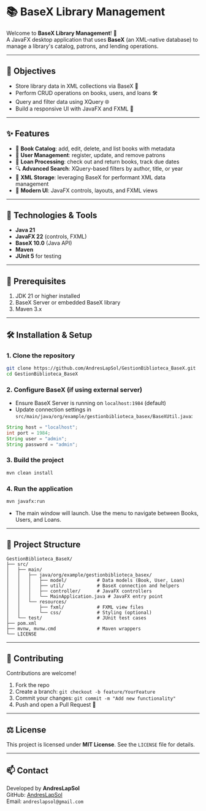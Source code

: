 # 📚 BaseX Library Management

Welcome to **BaseX Library Management**! 🎉  
A JavaFX desktop application that uses **BaseX** (an XML-native database) to manage a library's catalog, patrons, and lending operations.

---

## 🎯 Objectives
- Store library data in XML collections via BaseX 📁  
- Perform CRUD operations on books, users, and loans 🛠️  
- Query and filter data using XQuery 🌐  
- Build a responsive UI with JavaFX and FXML 🎨

---

## ✨ Features
- 📖 **Book Catalog**: add, edit, delete, and list books with metadata  
- 👤 **User Management**: register, update, and remove patrons  
- 🔄 **Loan Processing**: check out and return books, track due dates  
- 🔍 **Advanced Search**: XQuery-based filters by author, title, or year  
- 📂 **XML Storage**: leveraging BaseX for performant XML data management  
- 🚀 **Modern UI**: JavaFX controls, layouts, and FXML views

---

## 🚀 Technologies & Tools
- **Java 21**  
- **JavaFX 22** (controls, FXML)  
- **BaseX 10.0** (Java API)  
- **Maven**  
- **JUnit 5** for testing  

---

## 🔧 Prerequisites
1. JDK 21 or higher installed  
2. BaseX Server or embedded BaseX library  
3. Maven 3.x  

---

## 🛠️ Installation & Setup

### 1. Clone the repository
```bash
git clone https://github.com/AndresLapSol/GestionBiblioteca_BaseX.git
cd GestionBiblioteca_BaseX
```

### 2. Configure BaseX (if using external server)
- Ensure BaseX Server is running on `localhost:1984` (default)  
- Update connection settings in `src/main/java/org/example/gestionbiblioteca_basex/BaseXUtil.java`:
```java
String host = "localhost";
int port = 1984;
String user = "admin";
String password = "admin";
```

### 3. Build the project
```bash
mvn clean install
```

### 4. Run the application
```bash
mvn javafx:run
```
- The main window will launch. Use the menu to navigate between Books, Users, and Loans.  

---

## 📂 Project Structure
```
GestionBiblioteca_BaseX/
├── src/
│   ├── main/
│   │   ├── java/org/example/gestionbiblioteca_basex/
│   │   │   ├── model/           # Data models (Book, User, Loan)
│   │   │   ├── util/            # BaseX connection and helpers
│   │   │   ├── controller/      # JavaFX controllers
│   │   │   └── MainApplication.java # JavaFX entry point
│   │   └── resources/
│   │       ├── fxml/            # FXML view files
│   │       └── css/             # Styling (optional)
│   └── test/                    # JUnit test cases
├── pom.xml
├── mvnw, mvnw.cmd               # Maven wrappers
└── LICENSE
```

---

## 🤝 Contributing
Contributions are welcome!  
1. Fork the repo  
2. Create a branch: `git checkout -b feature/YourFeature`  
3. Commit your changes: `git commit -m "Add new functionality"`  
4. Push and open a Pull Request 🚀

---

## ⚖️ License
This project is licensed under **MIT License**. See the `LICENSE` file for details.

---

## 📫 Contact
Developed by **AndresLapSol**  
GitHub: [AndresLapSol](https://github.com/AndresLapSol)  
Email: `andreslapsol@gmail.com`
